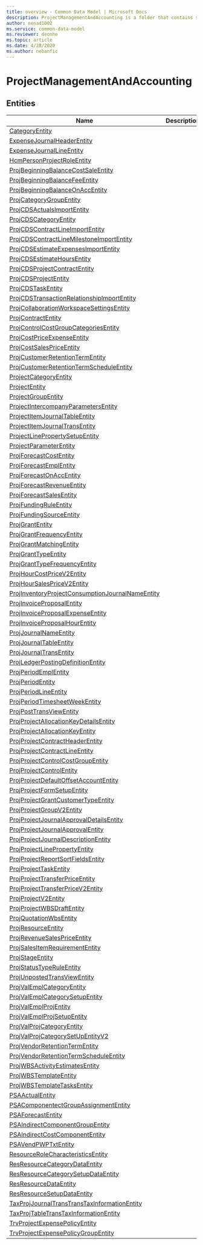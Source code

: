 ```yaml
---
title: overview - Common Data Model | Microsoft Docs
description: ProjectManagementAndAccounting is a folder that contains standard entities related to the Common Data Model.
author: nenad1002
ms.service: common-data-model
ms.reviewer: deonhe
ms.topic: article
ms.date: 4/28/2020
ms.author: nebanfic
---
```


# ProjectManagementAndAccounting


## Entities

|Name|Description|
|---|---|
|[CategoryEntity](CategoryEntity.md)||
|[ExpenseJournalHeaderEntity](ExpenseJournalHeaderEntity.md)||
|[ExpenseJournalLineEntity](ExpenseJournalLineEntity.md)||
|[HcmPersonProjectRoleEntity](HcmPersonProjectRoleEntity.md)||
|[ProjBeginningBalanceCostSaleEntity](ProjBeginningBalanceCostSaleEntity.md)||
|[ProjBeginningBalanceFeeEntity](ProjBeginningBalanceFeeEntity.md)||
|[ProjBeginningBalanceOnAccEntity](ProjBeginningBalanceOnAccEntity.md)||
|[ProjCategoryGroupEntity](ProjCategoryGroupEntity.md)||
|[ProjCDSActualsImportEntity](ProjCDSActualsImportEntity.md)||
|[ProjCDSCategoryEntity](ProjCDSCategoryEntity.md)||
|[ProjCDSContractLineImportEntity](ProjCDSContractLineImportEntity.md)||
|[ProjCDSContractLineMilestoneImportEntity](ProjCDSContractLineMilestoneImportEntity.md)||
|[ProjCDSEstimateExpensesImportEntity](ProjCDSEstimateExpensesImportEntity.md)||
|[ProjCDSEstimateHoursEntity](ProjCDSEstimateHoursEntity.md)||
|[ProjCDSProjectContractEntity](ProjCDSProjectContractEntity.md)||
|[ProjCDSProjectEntity](ProjCDSProjectEntity.md)||
|[ProjCDSTaskEntity](ProjCDSTaskEntity.md)||
|[ProjCDSTransactionRelationshipImportEntity](ProjCDSTransactionRelationshipImportEntity.md)||
|[ProjCollaborationWorkspaceSettingsEntity](ProjCollaborationWorkspaceSettingsEntity.md)||
|[ProjContractEntity](ProjContractEntity.md)||
|[ProjControlCostGroupCategoriesEntity](ProjControlCostGroupCategoriesEntity.md)||
|[ProjCostPriceExpenseEntity](ProjCostPriceExpenseEntity.md)||
|[ProjCostSalesPriceEntity](ProjCostSalesPriceEntity.md)||
|[ProjCustomerRetentionTermEntity](ProjCustomerRetentionTermEntity.md)||
|[ProjCustomerRetentionTermScheduleEntity](ProjCustomerRetentionTermScheduleEntity.md)||
|[ProjectCategoryEntity](ProjectCategoryEntity.md)||
|[ProjectEntity](ProjectEntity.md)||
|[ProjectGroupEntity](ProjectGroupEntity.md)||
|[ProjectIntercompanyParametersEntity](ProjectIntercompanyParametersEntity.md)||
|[ProjectItemJournalTableEntity](ProjectItemJournalTableEntity.md)||
|[ProjectItemJournalTransEntity](ProjectItemJournalTransEntity.md)||
|[ProjectLinePropertySetupEntity](ProjectLinePropertySetupEntity.md)||
|[ProjectParameterEntity](ProjectParameterEntity.md)||
|[ProjForecastCostEntity](ProjForecastCostEntity.md)||
|[ProjForecastEmplEntity](ProjForecastEmplEntity.md)||
|[ProjForecastOnAccEntity](ProjForecastOnAccEntity.md)||
|[ProjForecastRevenueEntity](ProjForecastRevenueEntity.md)||
|[ProjForecastSalesEntity](ProjForecastSalesEntity.md)||
|[ProjFundingRuleEntity](ProjFundingRuleEntity.md)||
|[ProjFundingSourceEntity](ProjFundingSourceEntity.md)||
|[ProjGrantEntity](ProjGrantEntity.md)||
|[ProjGrantFrequencyEntity](ProjGrantFrequencyEntity.md)||
|[ProjGrantMatchingEntity](ProjGrantMatchingEntity.md)||
|[ProjGrantTypeEntity](ProjGrantTypeEntity.md)||
|[ProjGrantTypeFrequencyEntity](ProjGrantTypeFrequencyEntity.md)||
|[ProjHourCostPriceV2Entity](ProjHourCostPriceV2Entity.md)||
|[ProjHourSalesPriceV2Entity](ProjHourSalesPriceV2Entity.md)||
|[ProjInventoryProjectConsumptionJournalNameEntity](ProjInventoryProjectConsumptionJournalNameEntity.md)||
|[ProjInvoiceProposalEntity](ProjInvoiceProposalEntity.md)||
|[ProjInvoiceProposalExpenseEntity](ProjInvoiceProposalExpenseEntity.md)||
|[ProjInvoiceProposalHourEntity](ProjInvoiceProposalHourEntity.md)||
|[ProjJournalNameEntity](ProjJournalNameEntity.md)||
|[ProjJournalTableEntity](ProjJournalTableEntity.md)||
|[ProjJournalTransEntity](ProjJournalTransEntity.md)||
|[ProjLedgerPostingDefinitionEntity](ProjLedgerPostingDefinitionEntity.md)||
|[ProjPeriodEmplEntity](ProjPeriodEmplEntity.md)||
|[ProjPeriodEntity](ProjPeriodEntity.md)||
|[ProjPeriodLineEntity](ProjPeriodLineEntity.md)||
|[ProjPeriodTimesheetWeekEntity](ProjPeriodTimesheetWeekEntity.md)||
|[ProjPostTransViewEntity](ProjPostTransViewEntity.md)||
|[ProjProjectAllocationKeyDetailsEntity](ProjProjectAllocationKeyDetailsEntity.md)||
|[ProjProjectAllocationKeyEntity](ProjProjectAllocationKeyEntity.md)||
|[ProjProjectContractHeaderEntity](ProjProjectContractHeaderEntity.md)||
|[ProjProjectContractLineEntity](ProjProjectContractLineEntity.md)||
|[ProjProjectControlCostGroupEntity](ProjProjectControlCostGroupEntity.md)||
|[ProjProjectControlEntity](ProjProjectControlEntity.md)||
|[ProjProjectDefaultOffsetAccountEntity](ProjProjectDefaultOffsetAccountEntity.md)||
|[ProjProjectFormSetupEntity](ProjProjectFormSetupEntity.md)||
|[ProjProjectGrantCustomerTypeEntity](ProjProjectGrantCustomerTypeEntity.md)||
|[ProjProjectGroupV2Entity](ProjProjectGroupV2Entity.md)||
|[ProjProjectJournalApprovalDetailsEntity](ProjProjectJournalApprovalDetailsEntity.md)||
|[ProjProjectJournalApprovalEntity](ProjProjectJournalApprovalEntity.md)||
|[ProjProjectJournalDescriptionEntity](ProjProjectJournalDescriptionEntity.md)||
|[ProjProjectLinePropertyEntity](ProjProjectLinePropertyEntity.md)||
|[ProjProjectReportSortFieldsEntity](ProjProjectReportSortFieldsEntity.md)||
|[ProjProjectTaskEntity](ProjProjectTaskEntity.md)||
|[ProjProjectTransferPriceEntity](ProjProjectTransferPriceEntity.md)||
|[ProjProjectTransferPriceV2Entity](ProjProjectTransferPriceV2Entity.md)||
|[ProjProjectV2Entity](ProjProjectV2Entity.md)||
|[ProjProjectWBSDraftEntity](ProjProjectWBSDraftEntity.md)||
|[ProjQuotationWbsEntity](ProjQuotationWbsEntity.md)||
|[ProjResourceEntity](ProjResourceEntity.md)||
|[ProjRevenueSalesPriceEntity](ProjRevenueSalesPriceEntity.md)||
|[ProjSalesItemRequirementEntity](ProjSalesItemRequirementEntity.md)||
|[ProjStageEntity](ProjStageEntity.md)||
|[ProjStatusTypeRuleEntity](ProjStatusTypeRuleEntity.md)||
|[ProjUnpostedTransViewEntity](ProjUnpostedTransViewEntity.md)||
|[ProjValEmplCategoryEntity](ProjValEmplCategoryEntity.md)||
|[ProjValEmplCategorySetupEntity](ProjValEmplCategorySetupEntity.md)||
|[ProjValEmplProjEntity](ProjValEmplProjEntity.md)||
|[ProjValEmplProjSetupEntity](ProjValEmplProjSetupEntity.md)||
|[ProjValProjCategoryEntity](ProjValProjCategoryEntity.md)||
|[ProjValProjCategorySetUpEntityV2](ProjValProjCategorySetUpEntityV2.md)||
|[ProjVendorRetentionTermEntity](ProjVendorRetentionTermEntity.md)||
|[ProjVendorRetentionTermScheduleEntity](ProjVendorRetentionTermScheduleEntity.md)||
|[ProjWBSActivityEstimatesEntity](ProjWBSActivityEstimatesEntity.md)||
|[ProjWBSTemplateEntity](ProjWBSTemplateEntity.md)||
|[ProjWBSTemplateTasksEntity](ProjWBSTemplateTasksEntity.md)||
|[PSAActualEntity](PSAActualEntity.md)||
|[PSAComponentectGroupAssignmentEntity](PSAComponentectGroupAssignmentEntity.md)||
|[PSAForecastEntity](PSAForecastEntity.md)||
|[PSAIndirectComponentGroupEntity](PSAIndirectComponentGroupEntity.md)||
|[PSAIndirectCostComponentEntity](PSAIndirectCostComponentEntity.md)||
|[PSAVendPWPTxtEntity](PSAVendPWPTxtEntity.md)||
|[ResourceRoleCharacteristicsEntity](ResourceRoleCharacteristicsEntity.md)||
|[ResResourceCategoryDataEntity](ResResourceCategoryDataEntity.md)||
|[ResResourceCategorySetupDataEntity](ResResourceCategorySetupDataEntity.md)||
|[ResResourceDataEntity](ResResourceDataEntity.md)||
|[ResResourceSetupDataEntity](ResResourceSetupDataEntity.md)||
|[TaxProjJournalTransTransTaxInformationEntity](TaxProjJournalTransTransTaxInformationEntity.md)||
|[TaxProjTableTransTaxInformationEntity](TaxProjTableTransTaxInformationEntity.md)||
|[TrvProjectExpensePolicyEntity](TrvProjectExpensePolicyEntity.md)||
|[TrvProjectExpensePolicyGroupEntity](TrvProjectExpensePolicyGroupEntity.md)||
